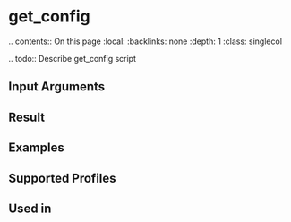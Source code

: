 

# get_config

.. contents:: On this page
    :local:
    :backlinks: none
    :depth: 1
    :class: singlecol

.. todo::
    Describe get_config script

Input Arguments
---------------

Result
------

Examples
--------

Supported Profiles
------------------

Used in
-------
